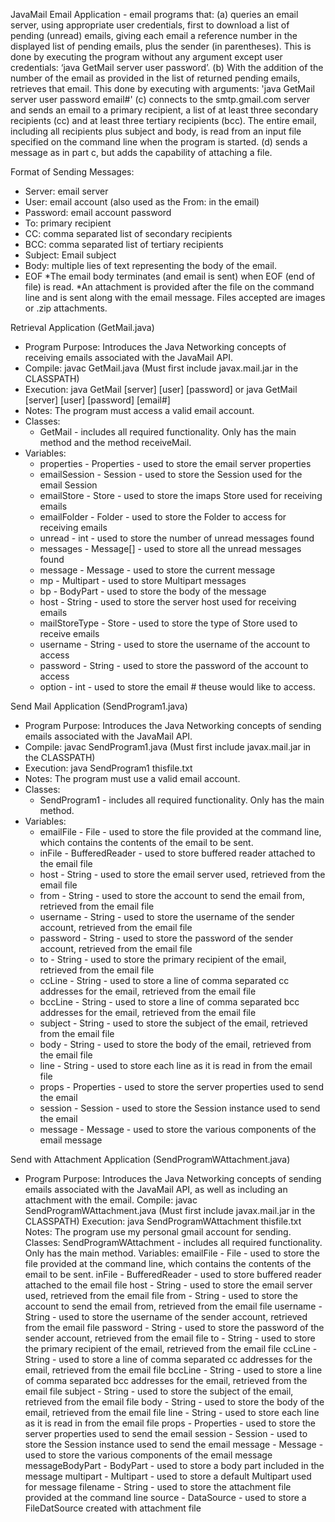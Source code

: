 JavaMail Email Application - email programs that:
  (a) queries an email server, using appropriate user credentials, first to download a list of pending (unread) emails, giving each email a reference number in the displayed list of pending emails, plus the sender (in parentheses). This is done by executing the program without any argument except user credentials: ‘java GetMail server user password’.
  (b) With the addition of the number of the email as provided in the list of returned pending emails, retrieves that email. This done by executing with arguments: 'java GetMail server user password email#'
  (c) connects to the smtp.gmail.com server and sends an email to a primary recipient, a list of at least three secondary recipients (cc) and at least three tertiary recipients (bcc). The entire email, including all recipients plus subject and body, is read from an input file specified on the command line when the program is started.
  (d) sends a message as in part c, but adds the capability of attaching a file.

Format of Sending Messages:

- Server: email server
- User: email account (also used as the From: in the email)
- Password: email account password
- To: primary recipient
- CC: comma separated list of secondary recipients
- BCC: comma separated list of tertiary recipients
- Subject: Email subject
- Body: multiple lies of text representing the body of the email.
- EOF
*The email body terminates (and email is sent) when EOF (end of file) is read.
*An attachment is provided after the file on the command line and is sent along
             with the email message.  Files accepted are images or .zip attachments.
 
Retrieval Application (GetMail.java)
 
- Program Purpose:
      Introduces the Java Networking concepts of receiving emails associated with the 
      JavaMail API.
- Compile: javac GetMail.java (Must first include javax.mail.jar in the CLASSPATH)
- Execution: java GetMail [server] [user] [password] or java GetMail [server] [user] [password] [email#]
- Notes:  The program must access a valid email account.
- Classes: 
  - GetMail - includes all required functionality. Only has the main method and the 
          method receiveMail.
- Variables:
  - properties - Properties - used to store the email server properties
  - emailSession - Session - used to store the Session used for the email Session
  - emailStore - Store - used to store the imaps Store used for receiving emails
  - emailFolder - Folder - used to store the Folder to access for receiving emails
  - unread - int - used to store the number of unread messages found
  - messages - Message[] - used to store all the unread messages found
  - message - Message - used to store the current message
  - mp - Multipart - used to store Multipart messages
  - bp - BodyPart - used to store the body of the message
  - host - String - used to store the server host used for receiving emails
  - mailStoreType - Store - used to store the type of Store used to receive emails
  - username - String - used to store the username of the account to access
  - password - String - used to store the password of the account to access
  - option - int - used to store the email # theuse would like to access.


Send Mail Application (SendProgram1.java)
- Program Purpose:
      Introduces the Java Networking concepts of sending emails associated with the 
      JavaMail API.
- Compile: javac SendProgram1.java (Must first include javax.mail.jar in the CLASSPATH)
- Execution: java SendProgram1 thisfile.txt
- Notes:  The program must use a valid email account.
- Classes: 
  - SendProgram1 - includes all required functionality. Only has the main method.
- Variables:
   - emailFile - File - used to store the file provided at the command line, which 
            contains the contents of the email to be sent.
   - inFile - BufferedReader - used to store buffered reader attached to the email file
   - host - String - used to store the email server used, retrieved from the email file
   - from - String - used to store the account to send the email from, retrieved from 
            the email file
   - username - String - used to store the username of the sender account, retrieved from
            the email file
   - password - String - used to store the password of the sender account, retrieved from
            the email file
   - to - String - used to store the primary recipient of the email, retrieved from the 
            email file
   - ccLine - String - used to store a line of comma separated cc addresses for the email, 
            retrieved from the email file
   - bccLine - String - used to store a line of comma separated bcc addresses for the email,
            retrieved from the email file
   - subject - String - used to store the subject of the email, retrieved from the email file
   - body - String - used to store the body of the email, retrieved from the email file
   - line - String - used to store each line as it is read in from the email file
   - props - Properties - used to store the server properties used to send the email
   - session - Session - used to store the Session instance used to send the email
   - message - Message - used to store the various components of the email message

Send with Attachment Application (SendProgramWAttachment.java)
- Program Purpose:
      Introduces the Java Networking concepts of sending emails associated with the 
      JavaMail API, as well as including an attachment with the email.
Compile: javac SendProgramWAttachment.java
         (Must first include javax.mail.jar in the CLASSPATH)
Execution: java SendProgramWAttachment thisfile.txt <attachment file>
Notes:  The program use my personal gmail account for sending.
Classes: 
      SendProgramWAttachment - includes all required functionality. Only has the main method.
Variables:
      emailFile - File - used to store the file provided at the command line, which 
            contains the contents of the email to be sent.
      inFile - BufferedReader - used to store buffered reader attached to the email file
      host - String - used to store the email server used, retrieved from the email file
      from - String - used to store the account to send the email from, retrieved from 
            the email file
      username - String - used to store the username of the sender account, retrieved from
            the email file
      password - String - used to store the password of the sender account, retrieved from
            the email file
      to - String - used to store the primary recipient of the email, retrieved from the 
            email file
      ccLine - String - used to store a line of comma separated cc addresses for the email, 
            retrieved from the email file
      bccLine - String - used to store a line of comma separated bcc addresses for the email,
            retrieved from the email file
      subject - String - used to store the subject of the email, retrieved from the email file
      body - String - used to store the body of the email, retrieved from the email file
      line - String - used to store each line as it is read in from the email file
      props - Properties - used to store the server properties used to send the email
      session - Session - used to store the Session instance used to send the email
      message - Message - used to store the various components of the email message
      messageBodyPart - BodyPart - used to store a body part included in the message
      multipart - Multipart - used to store a default Multipart used for message
      filename - String - used to store the attachment file provided at the command line
      source - DataSource - used to store a FileDatSource created with attachment file
